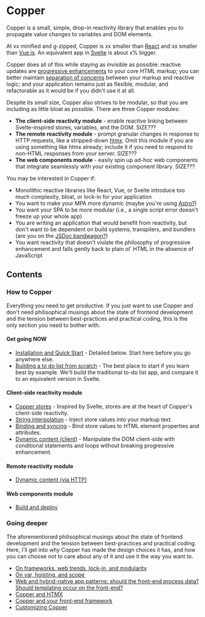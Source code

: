 # Copper

Copper is a small, simple, drop-in reactivity library that enables you to propagate value changes to variables and DOM elements.

At xx minified and g-zipped, Copper is xx smaller than [React](https://react.dev/) and xx smaller than [Vue.js](https://vuejs.org/). An equivalent app in [Svelte](https://svelte.dev/) is about x% bigger.

Copper does all of this while staying as invisible as possible: reactive updates are [progressive enhancements](https://developer.mozilla.org/en-US/docs/Glossary/Progressive_Enhancement) to your core HTML markup; you can better maintain [separation of concerns](https://en.wikipedia.org/wiki/Separation_of_concerns) between your markup and reactive logic; and your application remains just as flexible, modular, and refactorable as it would be if you didn't use it at all.

Despite its small size, Copper also strives to be modular, so that you are including as little bloat as possible. There are three Copper modules:

* **The client-side reactivity module** - enable reactive linking between Svelte-inspired stores, variables, and the DOM. SIZE???
* **The remote reactivity module** - prompt granular changes in response to HTTP requests, like a stripped-down [htmx](https://htmx.org/). Omit this module if you are using something like htmx already; include it if you need to respond to non-HTML responses from your server. SIZE???
* **The web components module** - easily spin up ad-hoc web components that integrate seamlessly with your existing component library. SIZE???

You may be interested in Copper if:

* Monolithic reactive libraries like React, Vue, or Svelte introduce too much complexity, bloat, or lock-in for your application
* You want to make your MPA more dynamic (maybe you're using [Astro?](https://astro.build/))
* You want your SPA to be more modular (i.e., a single script error doesn't freeze up your whole app)
* You are writing an application that would benefit from reactivity, but don't want to be dependent on build systems, transpilers, and bundlers (are you on the [JSDoc bandwagon?](https://jsdoc.app/))
* You want reactivity that doesn't violate the philosophy of progressive enhancement and falls gently back to plain ol' HTML in the absence of JavaScript

## Contents

### How to Copper

Everything you need to get productive. If you just want to use Copper and don't need philisophical musings about the state of frontend development and the tension between best-practices and practical coding, this is the only section you need to bother with.

#### Get going NOW

* [Installation and Quick Start](/docs/quick_start.md) - Detailed below. Start here before you go anywhere else.
* [Building a to do list from scratch](./) - The best place to start if you learn best by example. We'll build the traditional to-do list app, and compare it to an equivalent version in Svelte.

#### Client-side reactivity module

* [Copper stores](./) - Inspired by Svelte, stores are at the heart of Copper's client-side reactivity.
* [String interpolation](./) - Inject store values into your markup text.
* [Binding and syncing](/docs/bind_and_sync.md) - Bind store values to HTML element properties and attributes.
* [Dynamic content (client)](./) - Manipulate the DOM client-side with conditional statements and loops without breaking progressive enhancement.

#### Remote reactivity module

* [Dynamic content (via HTTP)](./)

#### Web components module

* [Build and deploy](./)

### Going deeper

The aforementioned philisophical musings about the state of frontend development and the tension between best-practices and practical coding. Here, I'll get into *why* Copper has made the design choices it has, and how you can choose not to care about any of it and use it the way you want to.

* [On frameworks, web trends, lock-in, and modularity](./)
* [On var, hoisting, and scope](./)
* [Web and hybrid-native app patterns: should the front-end process data? Should templating occur on the front-end?](./)
* [Copper and HTMX](./)
* [Copper and your front-end framework](./)
* [Customizing Copper](./)
